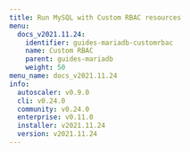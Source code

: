 ```yaml
---
title: Run MySQL with Custom RBAC resources
menu:
  docs_v2021.11.24:
    identifier: guides-mariadb-customrbac
    name: Custom RBAC
    parent: guides-mariadb
    weight: 50
menu_name: docs_v2021.11.24
info:
  autoscaler: v0.9.0
  cli: v0.24.0
  community: v0.24.0
  enterprise: v0.11.0
  installer: v2021.11.24
  version: v2021.11.24
---
```


